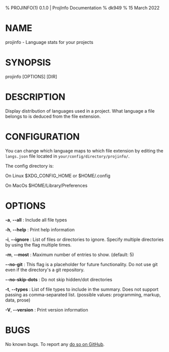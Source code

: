 % PROJINFO(1) 0.1.0 | ProjInfo Documentation
% dk949
% 15 March 2022

# NAME

projinfo - Language stats for your projects

# SYNOPSIS

projinfo \[OPTIONS] \[DIR]

# DESCRIPTION

Display distribution of languages used in a project. What language a file
belongs to is deduced from the file extension.


# CONFIGURATION

You can change which language maps to which file extension by editing the
`langs.json` file located in `your/config/directory/projinfo/`.

The config directory is:

On Linux $XDG_CONFIG_HOME or $HOME/.config

On MacOs $HOME/Library/Preferences

# OPTIONS

**-a**, **--all**
: Include all file types

**-h**, **--help**
: Print help information

**-i**, **--ignore** <IGNORE>
: List of files or directories to ignore. Specify multiple directories
 by using the flag multiple times.

**-m**, **--most** <MOST>
: Maximum number of entries to show. (default: 5)

**--no-git**
: This flag is a placeholder for future functionality. Do not use git even if
 the directory's a git repository.

**--no-skip-dots**
: Do not skip hidden/dot directories

**-t**, **--types** <TYPES>
: List of file types to include in the summary. Does not support passing as
 comma-separated list. (possible values: programming, markup, data, prose)

**-V**, **--version**
: Print version information

# BUGS

No known bugs. To report any [do so on GitHub](https://github.com/dk949/ProjInfo/issues).
